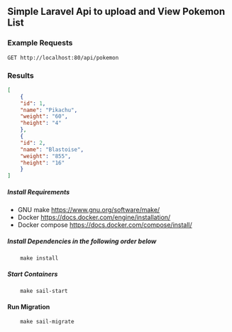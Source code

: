 ## Simple Laravel Api to upload and View Pokemon List

### Example Requests
`GET http://localhost:80/api/pokemon`

### Results
```json
[
    {
    "id": 1,
    "name": "Pikachu",
    "weight": "60",
    "height": "4"
    },
    {
    "id": 2,
    "name": "Blastoise",
    "weight": "855",
    "height": "16"
    }
]
```

##### Install Requirements

* GNU make https://www.gnu.org/software/make/
* Docker https://docs.docker.com/engine/installation/
* Docker compose https://docs.docker.com/compose/install/



##### Install Dependencies in the following order below

```$xslt
    make install
```

##### Start Containers
```$xslt
    make sail-start
```

#### Run Migration
```$xslt
    make sail-migrate
```

